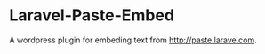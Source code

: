 Laravel-Paste-Embed
===================

A wordpress plugin for embeding text from http://paste.larave.com.